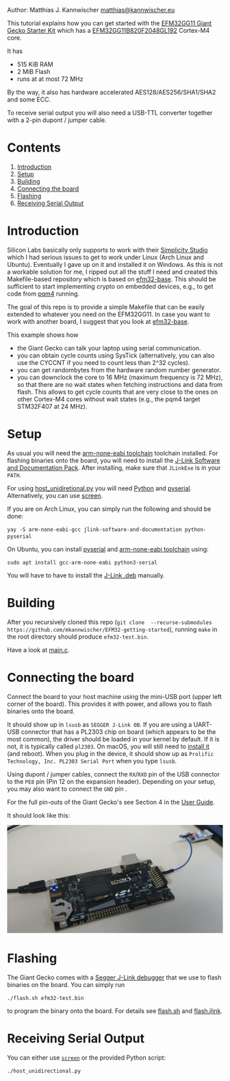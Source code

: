 Author: Matthias J. Kannwischer <matthias@kannwischer.eu>

This tutorial explains how you can get started with the [EFM32GG11 Giant Gecko Starter Kit](https://www.silabs.com/development-tools/mcu/32-bit/efm32gg11-starter-kit) which has a [EFM32GG11B820F2048GL192](https://www.silabs.com/mcu/32-bit/efm32-giant-gecko-gg11/device.efm32gg11b820f2048gl192) Cortex-M4 core.

It has 
- 515 KiB RAM
- 2 MiB Flash
- runs at at most 72 MHz

By the way, it also has hardware accelerated AES128/AES256/SHA1/SHA2 and some ECC. 

To receive serial output you will also need a USB-TTL converter together with a 2-pin dupont / jumper cable.

# Contents

1. [Introduction](#introduction)
2. [Setup](#setup)
3. [Building](#building)
4. [Connecting the board](#connecting-the-board)
5. [Flashing](#flashing)
6. [Receiving Serial Output](#receiving-serial-output)

# Introduction
Silicon Labs basically only supports to work with their [Simplicity Studio](https://www.silabs.com/products/development-tools/software/simplicity-studio)
which I had serious issues to get to work under Linux (Arch Linux and Ubuntu).
Eventually I gave up on it and installed it on Windows.
As this is not a workable solution for me, I ripped out all the stuff I need
and created this Makefile-based repository which is based on [efm32-base](https://github.com/ryankurte/efm32-base).
This should be sufficient to start implementing crypto on embedded devices,
e.g., to get code from [pqm4](https://github.com/mupq/pqm4) running.

The goal of this repo is to provide a simple Makefile that can be easily extended to whatever you need on the EFM32GG11. In case you want to work with another board, I suggest that you look at [efm32-base](https://github.com/ryankurte/efm32-base).


This example shows how
- the Giant Gecko can talk your laptop using serial communication.
- you can obtain cycle counts using SysTick (alternatively, you can also use the CYCCNT if you need to count less than 2^32 cycles).
- you can get randombytes from the hardware random number generator.
- you can downclock the core to 16 MHz (maximum frequency is 72 MHz), so that there are no wait states when fetching instructions and data from flash. This allows to get cycle counts that are very close to the ones on other Cortex-M4 cores without wait states (e.g., the pqm4 target STM32F407 at 24 MHz).

# Setup
As usual you will need the [arm-none-eabi toolchain](https://launchpad.net/gcc-arm-embedded) toolchain installed.
For flashing binaries onto the board, you will need to install the [J-Link Software and Documentation Pack](https://www.segger.com/downloads/jlink/). After installing, make sure that `JLinkExe` is in your `PATH`.

For using [host_unidiretional.py](./host_unidirectional.py) you will need [Python](https://www.python.org/download) and [pyserial](https://pypi.org/project/pyserial/). Alternatively, you can use [screen](https://www.gnu.org/software/screen/).

If you are on Arch Linux, you can simply run the following and should be done:

```
yay -S arm-none-eabi-gcc jlink-software-and-documentation python-pyserial
```

On Ubuntu, you can install [pyserial](https://pypi.org/project/pyserial/) and [arm-none-eabi toolchain](https://launchpad.net/gcc-arm-embedded) using:

```
sudo apt install gcc-arm-none-eabi python3-serial
```
You will have to have to install the [J-Link .deb](https://www.segger.com/downloads/jlink/) manually.


# Building

After you recursively cloned this repo (`git clone  --recurse-submodules https://github.com/mkannwischer/EFM32-getting-started`), running `make` in the root directory should produce `efm32-test.bin`.

Have a look at [main.c](main.c).

# Connecting the board
Connect the board to your host machine using the mini-USB port (upper left corner of the board).
This provides it with power, and allows you to flash binaries onto the board.

It should show up in `lsusb` as `SEGGER J-Link OB`. 
If you are using a UART-USB connector that has a PL2303 chip on board (which appears to be the most common),
the driver should be loaded in your kernel by default. If it is not, it is typically called `pl2303`.
On macOS, you will still need to [install it](http://www.prolific.com.tw/US/ShowProduct.aspx?p_id=229&pcid=41) (and reboot).
When you plug in the device, it should show up as `Prolific Technology, Inc. PL2303 Serial Port` when you type `lsusb`.

Using dupont / jumper cables, connect the `RX`/`RXD` pin of the USB connector to the `PE8` pin (Pin 12 on the expansion header).
Depending on your setup, you may also want to connect the `GND` pin .

For the full pin-outs of the Giant Gecko's see Section 4 in the [User Guide](https://www.silabs.com/documents/public/user-guides/ug287-stk3701.pdf).

It should look like this:

![How to connect the board](connectboard.jpg)

# Flashing

The Giant Gecko comes with a [Segger J-Link debugger](https://www.segger.com/products/debug-probes/j-link/) that we use to flash binaries on the board.
You can simply run

```
./flash.sh efm32-test.bin
``` 
to program the binary onto the board.
For details see [flash.sh](flash.sh) and [flash.jlink](flash.jlink).

# Receiving Serial Output

You can either use [`screen`](https://www.gnu.org/software/screen/) or the provided Python script:

```
./host_unidirectional.py
```
